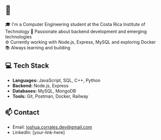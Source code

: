 # 👋 

🎓 I'm a Computer Engineering student at the Costa Rica Institute of Technology
🧠 Passionate about backend development and emerging technologies  
⚙️ Currently working with Node.js, Express, MySQL and exploring Docker  
📚 Always learning and building

## 💻 Tech Stack
- **Languages:** JavaScript, SQL, C++, Python
- **Backend:** Node.js, Express
- **Databases:** MySQL, MongoDB
- **Tools:** Git, Postman, Docker, Railway

## 📫 Contact
- Email: joshua.corrales.dev@gmail.com
- LinkedIn: [your-link-here]
